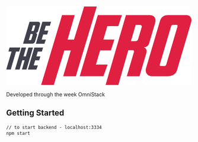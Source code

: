 
![BeTheHero](https://github.com/lucasSPro/BeTheHero/blob/master/Frontend/src/assets/logo.svg)

Developed through the week OmniStack


## Getting Started

```
// to start backend - localhost:3334
npm start

```
